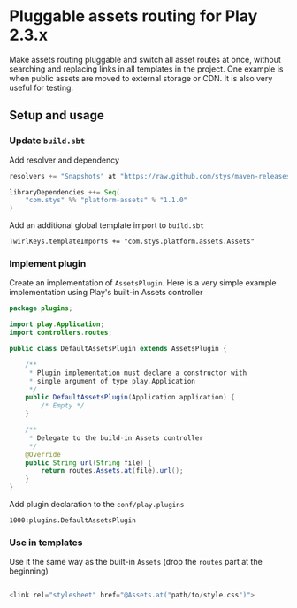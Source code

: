 # Pluggable assets routing for Play 2.3.x

Make assets routing pluggable and switch all asset routes at once, without searching and replacing links in
all templates in the project. One example is when public assets are moved to external 
storage or CDN. It is also very useful for testing.

## Setup and usage

### Update `build.sbt`

Add resolver and dependency
```sbt
resolvers += "Snapshots" at "https://raw.github.com/stys/maven-releases/master/"

libraryDependencies ++= Seq(
    "com.stys" %% "platform-assets" % "1.1.0"    
)
```

Add an additional global template import to `build.sbt`
```
TwirlKeys.templateImports += "com.stys.platform.assets.Assets"
```

### Implement plugin

Create an implementation of `AssetsPlugin`. 
Here is a very simple example implementation using Play's built-in Assets controller

```java
package plugins;

import play.Application;
import controllers.routes;

public class DefaultAssetsPlugin extends AssetsPlugin {

    /**
     * Plugin implementation must declare a constructor with 
	 * single argument of type play.Application
     */
    public DefaultAssetsPlugin(Application application) {
        /* Empty */
    }

    /**
     * Delegate to the build-in Assets controller
     */
    @Override
    public String url(String file) {
        return routes.Assets.at(file).url();
    }
}
```

Add plugin declaration to the `conf/play.plugins`
```
1000:plugins.DefaultAssetsPlugin
```

### Use in templates 

Use it the same way as the built-in `Assets` (drop the `routes` part at the beginning)

```scala

<link rel="stylesheet" href="@Assets.at("path/to/style.css")">

```
 
